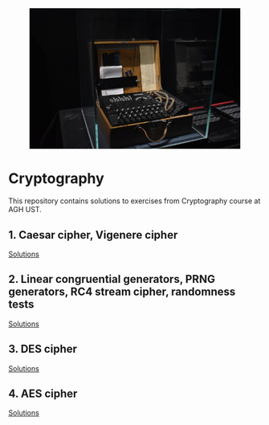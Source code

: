 <div align="center">
  <img style="width: 420px;" alt="Cryptography" src="/docs/enigma.jpg"/>
</div>

# Cryptography

This repository contains solutions to exercises from Cryptography course at AGH UST.

## 1. Caesar cipher, Vigenere cipher

[Solutions](/lab1)

## 2. Linear congruential generators, PRNG generators, RC4 stream cipher, randomness tests

[Solutions](/lab2)

## 3. DES cipher

[Solutions](/lab3)

## 4. AES cipher

[Solutions](/lab4)
